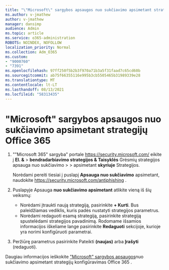 ```yaml
---
title: "\"Microsoft\" sargybos apsaugos nuo sukčiavimo apsimetant strategijų Office 365"
ms.author: v-jmathew
author: v-jmathew
manager: dansimp
audience: Admin
ms.topic: article
ms.service: o365-administration
ROBOTS: NOINDEX, NOFOLLOW
localization_priority: Normal
ms.collection: Adm_O365
ms.custom:
- "9000760"
- "7391"
ms.openlocfilehash: 97ff250f5b2b3f970a71b3a5f31faad7c65cd60b
ms.sourcegitcommit: ab75f66355116e995b3cb5505465b31989339e28
ms.translationtype: MT
ms.contentlocale: lt-LT
ms.lasthandoff: 08/13/2021
ms.locfileid: "58313435"
---
```

# <a name="set-up-anti-phishing-policies-in-microsoft-defender-for-office-365"></a>"Microsoft" sargybos apsaugos nuo sukčiavimo apsimetant strategijų Office 365

1. ""Microsoft 365" sargyba" portale <https://security.microsoft.com/> eikite į **El. &** \> **bendradarbiavimo strategijos & Taisyklės** Grėsmių strategijos apsauga nuo sukčiavimo \>  \>  apsimetant **skyriuje** Strategijos.

   Norėdami pereiti tiesiai į puslapį **Apsauga nuo sukčiavimo** apsimetant, naudokite <https://security.microsoft.com/antiphishing> .

2. Puslapyje Apsauga **nuo sukčiavimo apsimetant** atlikite vieną iš šių veiksmų:
   - Norėdami įtraukti naują strategiją, pasirinkite **+ Kurti**. Bus paleidžiamas vediklis, kuris padės nustatyti strategijos parametrus.
   - Norėdami redaguoti esamą strategiją, pasirinkite strategiją spustelėdami strategijos pavadinimą. Rodomame išsamios informacijos iškeliame lange pasirinkite **Redaguoti** sekcijoje, kurioje yra norimi konfigūruoti parametrai.

3. Peržiūrę parametrus pasirinkite Pateikti **(naujas)** arba **Įrašyti** (redaguoti).

Daugiau informacijos ieškokite ["Microsoft" sargybos apsaugos](https://docs.microsoft.com/microsoft-365/security/office-365-security/configure-mdo-anti-phishing-policies)nuo sukčiavimo apsimetant strategijų konfigūravimas Office 365 .
